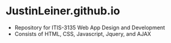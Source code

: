 # JustinLeiner.github.io
- Repository for ITIS-3135 Web App Design and Development
- Consists of HTML, CSS, Javascript, Jquery, and AJAX
